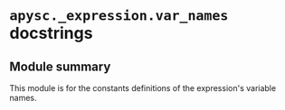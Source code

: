 # `apysc._expression.var_names` docstrings

## Module summary

This module is for the constants definitions of the expression's variable names.